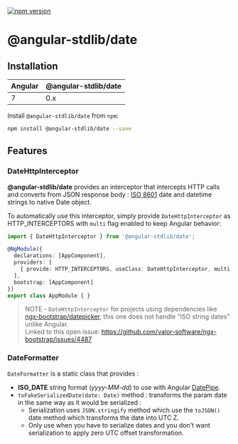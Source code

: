 [![npm version](https://badge.fury.io/js/%40angular-stdlib%2Fdate.svg)](https://badge.fury.io/js/%40angular-stdlib%2Fdate)

# @angular-stdlib/date

## Installation

| Angular | @angular-stdlib/date |
| ------- | -------------------- |
| 7 | 0.x |

Install `@angular-stdlib/date` from `npm`:
```bash
npm install @angular-stdlib/date --save
```

## Features

### DateHttpInterceptor

**@angular-stdlib/date** provides an interceptor that intercepts HTTP calls and converts from JSON response body : [ISO 8601](https://www.iso.org/fr/iso-8601-date-and-time-format.html) date and datetime strings to native Date object.

To automatically use this interceptor, simply provide `DateHttpInterceptor` as HTTP_INTERCEPTORS with `multi` flag enabled to keep Angular behavior:

```typescript
import { DateHttpInterceptor } from '@angular-stdlib/date';

@NgModule({
  declarations: [AppComponent],
  providers: [
    { provide: HTTP_INTERCEPTORS, useClass: DateHttpInterceptor, multi: true}
  ],
  bootstrap: [AppComponent]
})
export class AppModule { }
```

> NOTE - `DateHttpInterceptor` for projects using dependencies like [ngx-bootstrap/datepicker](https://github.com/valor-software/ngx-bootstrap/tree/development/src/datepicker), this one does not handle "ISO string dates" unlike Angular.<br>
> Linked to this open issue: https://github.com/valor-software/ngx-bootstrap/issues/4487

### DateFormatter

`DateFormatter` is a static class that provides :
* **ISO_DATE** string format (*yyyy-MM-dd*) to use with Angular [DatePipe](https://angular.io/api/common/DatePipe).
* `toFakeSerializedDate(date: Date)` method : transforms the param date in the same way as it would be serialized :
   * Serialization uses `JSON.stringify` method which use the `toJSON()` date method which transforms the date into UTC Z.
   * Only use when you have to serialize dates and you don't want serialization to apply zero UTC offset transformation.
